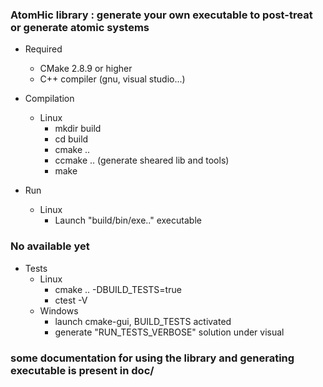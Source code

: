 ### AtomHic library : generate your own executable to post-treat or generate atomic systems
- Required
   - CMake 2.8.9 or higher
   - C++ compiler (gnu, visual studio...)

- Compilation
  - Linux
      - mkdir build
      - cd build
      - cmake ..
      - ccmake .. (generate sheared lib and tools) 
      - make
- Run
   - Linux
     - Launch "build/bin/exe.." executable

### No available yet

- Tests
   - Linux
     - cmake .. -DBUILD_TESTS=true
     - ctest -V
   - Windows
     - launch cmake-gui, BUILD_TESTS activated
     - generate "RUN_TESTS_VERBOSE" solution under visual

### some documentation for using the library and generating executable is present in doc/
